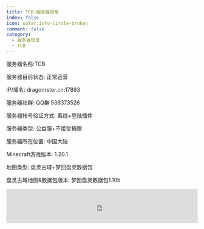 ```yaml
---
title: TCB-服务器信息
index: false
icon: solar:info-circle-broken
comment: false
category:
  - 服务器信息
  - TCB
---
```


 服务器名称:TCB

服务器目前状态: 正常运营

IP/域名: dragonrster.cn:17893

服务器社群: QQ群 538373526

服务器帐号验证方式: 离线+登陆插件

服务器类型: 公益服+不接受捐赠

服务器所在位置: 中国大陆



Minecraft游戏版本: 1.20.1

地图类型: 盘灵古域+梦回盘灵数据包

盘灵古域地图&数据包版本: 梦回盘灵数据包1.10b

<iframe style="width:728px;height:90px;max-width:100%;border:none;display:block;margin:auto" src="https://namemc.com/server/yuehua.panling.link/embed" width="728" height="90"></iframe>